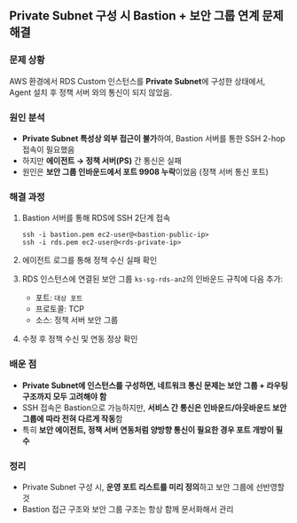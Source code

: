## Private Subnet 구성 시 Bastion + 보안 그룹 연계 문제 해결

### 문제 상황

AWS 환경에서 RDS Custom 인스턴스를 **Private Subnet**에 구성한 상태에서, Agent 설치 후 정책 서버 와의 통신이 되지 않았음.

### 원인 분석

- **Private Subnet 특성상 외부 접근이 불가**하여, Bastion 서버를 통한 SSH 2-hop 접속이 필요했음
- 하지만 **에이전트 → 정책 서버(PS)** 간 통신은 실패
- 원인은 **보안 그룹 인바운드에서 포트 9908 누락**이었음 (정책 서버 통신 포트)

### 해결 과정

1. Bastion 서버를 통해 RDS에 SSH 2단계 접속

   ```
   ssh -i bastion.pem ec2-user@<bastion-public-ip>
   ssh -i rds.pem ec2-user@<rds-private-ip>
   ```

2. 에이전트 로그를 통해 정책 수신 실패 확인

3. RDS 인스턴스에 연결된 보안 그룹 `ks-sg-rds-an2`의 인바운드 규칙에 다음 추가:

   - 포트: `대상 포트`
   - 프로토콜: TCP
   - 소스: 정책 서버 보안 그룹

4. 수정 후 정책 수신 및 연동 정상 확인

### 배운 점

- **Private Subnet에 인스턴스를 구성하면, 네트워크 통신 문제는 보안 그룹 + 라우팅 구조까지 모두 고려해야 함**
- SSH 접속은 Bastion으로 가능하지만, **서비스 간 통신은 인바운드/아웃바운드 보안 그룹에 따라 전혀 다르게 작동**함
- 특히 **보안 에이전트, 정책 서버 연동처럼 양방향 통신이 필요한 경우 포트 개방이 필수**

### 정리

- Private Subnet 구성 시, **운영 포트 리스트를 미리 정의**하고 보안 그룹에 선반영할 것
- Bastion 접근 구조와 보안 그룹 구조는 항상 함께 문서화해서 관리